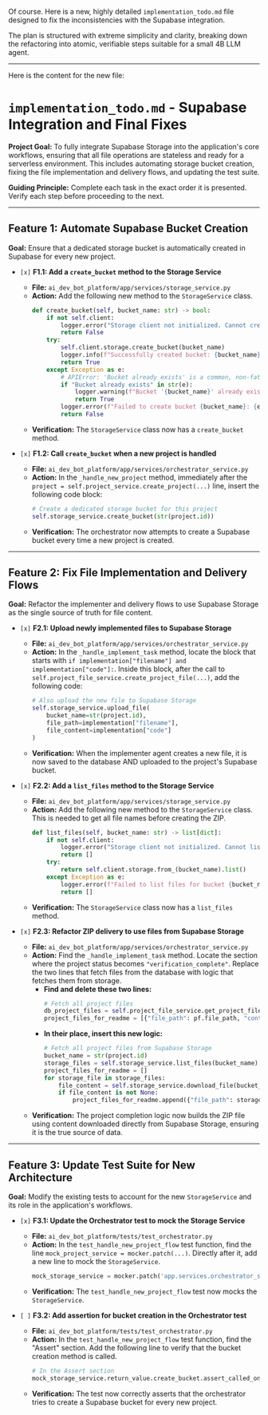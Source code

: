 Of course. Here is a new, highly detailed `implementation_todo.md` file designed to fix the inconsistencies with the Supabase integration.

The plan is structured with extreme simplicity and clarity, breaking down the refactoring into atomic, verifiable steps suitable for a small 4B LLM agent.

---
Here is the content for the new file:

# `implementation_todo.md` - Supabase Integration and Final Fixes

**Project Goal:** To fully integrate Supabase Storage into the application's core workflows, ensuring that all file operations are stateless and ready for a serverless environment. This includes automating storage bucket creation, fixing the file implementation and delivery flows, and updating the test suite.

**Guiding Principle:** Complete each task in the exact order it is presented. Verify each step before proceeding to the next.

---

## Feature 1: Automate Supabase Bucket Creation

**Goal:** Ensure that a dedicated storage bucket is automatically created in Supabase for every new project.

*   `[x]` **F1.1: Add a `create_bucket` method to the Storage Service**
    *   **File:** `ai_dev_bot_platform/app/services/storage_service.py`
    *   **Action:** Add the following new method to the `StorageService` class.
        ```python
        def create_bucket(self, bucket_name: str) -> bool:
            if not self.client:
                logger.error("Storage client not initialized. Cannot create bucket.")
                return False
            try:
                self.client.storage.create_bucket(bucket_name)
                logger.info(f"Successfully created bucket: {bucket_name}")
                return True
            except Exception as e:
                # APIError: 'Bucket already exists' is a common, non-fatal error here.
                if "Bucket already exists" in str(e):
                    logger.warning(f"Bucket '{bucket_name}' already exists. Skipping creation.")
                    return True
                logger.error(f"Failed to create bucket {bucket_name}: {e}", exc_info=True)
                return False
        ```
    *   **Verification:** The `StorageService` class now has a `create_bucket` method.

*   `[x]` **F1.2: Call `create_bucket` when a new project is handled**
    *   **File:** `ai_dev_bot_platform/app/services/orchestrator_service.py`
    *   **Action:** In the `_handle_new_project` method, immediately after the `project = self.project_service.create_project(...)` line, insert the following code block:
        ```python
        # Create a dedicated storage bucket for this project
        self.storage_service.create_bucket(str(project.id))
        ```
    *   **Verification:** The orchestrator now attempts to create a Supabase bucket every time a new project is created.

---

## Feature 2: Fix File Implementation and Delivery Flows

**Goal:** Refactor the implementer and delivery flows to use Supabase Storage as the single source of truth for file content.

*   `[x]` **F2.1: Upload newly implemented files to Supabase Storage**
    *   **File:** `ai_dev_bot_platform/app/services/orchestrator_service.py`
    *   **Action:** In the `_handle_implement_task` method, locate the block that starts with `if implementation["filename"] and implementation["code"]:`. Inside this block, after the call to `self.project_file_service.create_project_file(...)`, add the following code:
        ```python
        # Also upload the new file to Supabase Storage
        self.storage_service.upload_file(
            bucket_name=str(project.id),
            file_path=implementation["filename"],
            file_content=implementation["code"]
        )
        ```
    *   **Verification:** When the implementer agent creates a new file, it is now saved to the database AND uploaded to the project's Supabase bucket.

*   `[x]` **F2.2: Add a `list_files` method to the Storage Service**
    *   **File:** `ai_dev_bot_platform/app/services/storage_service.py`
    *   **Action:** Add the following new method to the `StorageService` class. This is needed to get all file names before creating the ZIP.
        ```python
        def list_files(self, bucket_name: str) -> list[dict]:
            if not self.client:
                logger.error("Storage client not initialized. Cannot list files.")
                return []
            try:
                return self.client.storage.from_(bucket_name).list()
            except Exception as e:
                logger.error(f"Failed to list files for bucket {bucket_name}: {e}", exc_info=True)
                return []
        ```
    *   **Verification:** The `StorageService` class now has a `list_files` method.

*   `[x]` **F2.3: Refactor ZIP delivery to use files from Supabase Storage**
    *   **File:** `ai_dev_bot_platform/app/services/orchestrator_service.py`
    *   **Action:** Find the `_handle_implement_task` method. Locate the section where the project status becomes `"verification_complete"`. Replace the two lines that fetch files from the database with logic that fetches them from storage.
        *   **Find and delete these two lines:**
            ```python
            # Fetch all project files
            db_project_files = self.project_file_service.get_project_files_by_project(self.db, project_id=project.id)
            project_files_for_readme = [{"file_path": pf.file_path, "content": pf.content} for pf in db_project_files]
            ```
        *   **In their place, insert this new logic:**
            ```python
            # Fetch all project files from Supabase Storage
            bucket_name = str(project.id)
            storage_files = self.storage_service.list_files(bucket_name)
            project_files_for_readme = []
            for storage_file in storage_files:
                file_content = self.storage_service.download_file(bucket_name, storage_file['name'])
                if file_content is not None:
                    project_files_for_readme.append({"file_path": storage_file['name'], "content": file_content})
            ```
    *   **Verification:** The project completion logic now builds the ZIP file using content downloaded directly from Supabase Storage, ensuring it is the true source of data.

---

## Feature 3: Update Test Suite for New Architecture

**Goal:** Modify the existing tests to account for the new `StorageService` and its role in the application's workflows.

*   `[x]` **F3.1: Update the Orchestrator test to mock the Storage Service**
    *   **File:** `ai_dev_bot_platform/tests/test_orchestrator.py`
    *   **Action:** In the `test_handle_new_project_flow` test function, find the line `mock_project_service = mocker.patch(...)`. Directly after it, add a new line to mock the `StorageService`.
        ```python
        mock_storage_service = mocker.patch('app.services.orchestrator_service.StorageService')
        ```
    *   **Verification:** The `test_handle_new_project_flow` test now mocks the `StorageService`.

*   `[ ]` **F3.2: Add assertion for bucket creation in the Orchestrator test**
    *   **File:** `ai_dev_bot_platform/tests/test_orchestrator.py`
    *   **Action:** In the `test_handle_new_project_flow` test function, find the "Assert" section. Add the following line to verify that the bucket creation method is called.
        ```python
        # In the Assert section
        mock_storage_service.return_value.create_bucket.assert_called_once()
        ```
    *   **Verification:** The test now correctly asserts that the orchestrator tries to create a Supabase bucket for every new project.

